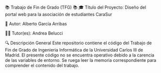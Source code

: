 📚 Trabajo de Fin de Grado (TFG) 📚
🎓 Título del Proyecto:
Diseño del portal web para la asociación de estudiantes CaraSur

👤 Autor:
Alberto García Arribas

🧑‍🏫 Tutor(es):
Andrea Belucci

🔍 Descripción General
Este repositorio contiene el código del Trabajo de Fin de Grado de Ingenieria Informática de la Universidad Carlos III de Madrid. El presente código no se encuentra operativo debido a la carencia de las variables de entorno. Se ruega leer la memoria correspondiente para comprender el contenido del trabajo.
